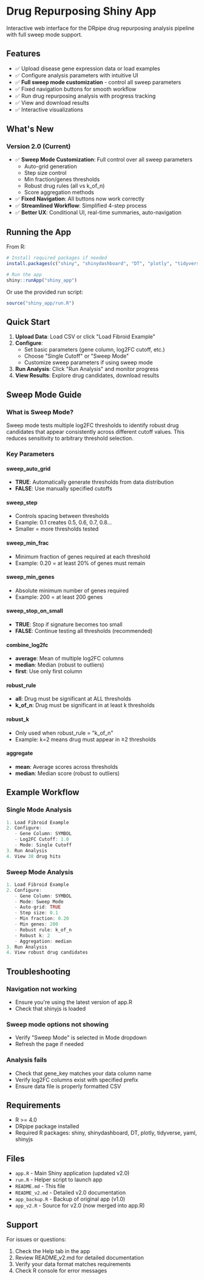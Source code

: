 # Drug Repurposing Shiny App

Interactive web interface for the DRpipe drug repurposing analysis pipeline with full sweep mode support.

## Features

- ✅ Upload disease gene expression data or load examples
- ✅ Configure analysis parameters with intuitive UI
- ✅ **Full sweep mode customization** - control all sweep parameters
- ✅ Fixed navigation buttons for smooth workflow
- ✅ Run drug repurposing analysis with progress tracking
- ✅ View and download results
- ✅ Interactive visualizations

## What's New

### Version 2.0 (Current)
- ✅ **Sweep Mode Customization**: Full control over all sweep parameters
  - Auto-grid generation
  - Step size control
  - Min fraction/genes thresholds
  - Robust drug rules (all vs k_of_n)
  - Score aggregation methods
- ✅ **Fixed Navigation**: All buttons now work correctly
- ✅ **Streamlined Workflow**: Simplified 4-step process
- ✅ **Better UX**: Conditional UI, real-time summaries, auto-navigation

## Running the App

From R:

```r
# Install required packages if needed
install.packages(c("shiny", "shinydashboard", "DT", "plotly", "tidyverse", "yaml", "shinyjs"))

# Run the app
shiny::runApp("shiny_app")
```

Or use the provided run script:

```r
source("shiny_app/run.R")
```

## Quick Start

1. **Upload Data**: Load CSV or click "Load Fibroid Example"
2. **Configure**: 
   - Set basic parameters (gene column, log2FC cutoff, etc.)
   - Choose "Single Cutoff" or "Sweep Mode"
   - Customize sweep parameters if using sweep mode
3. **Run Analysis**: Click "Run Analysis" and monitor progress
4. **View Results**: Explore drug candidates, download results

## Sweep Mode Guide

### What is Sweep Mode?

Sweep mode tests multiple log2FC thresholds to identify robust drug candidates that appear consistently across different cutoff values. This reduces sensitivity to arbitrary threshold selection.

### Key Parameters

#### sweep_auto_grid
- **TRUE**: Automatically generate thresholds from data distribution
- **FALSE**: Use manually specified cutoffs

#### sweep_step
- Controls spacing between thresholds
- Example: 0.1 creates 0.5, 0.6, 0.7, 0.8...
- Smaller = more thresholds tested

#### sweep_min_frac
- Minimum fraction of genes required at each threshold
- Example: 0.20 = at least 20% of genes must remain

#### sweep_min_genes
- Absolute minimum number of genes required
- Example: 200 = at least 200 genes

#### sweep_stop_on_small
- **TRUE**: Stop if signature becomes too small
- **FALSE**: Continue testing all thresholds (recommended)

#### combine_log2fc
- **average**: Mean of multiple log2FC columns
- **median**: Median (robust to outliers)
- **first**: Use only first column

#### robust_rule
- **all**: Drug must be significant at ALL thresholds
- **k_of_n**: Drug must be significant in at least k thresholds

#### robust_k
- Only used when robust_rule = "k_of_n"
- Example: k=2 means drug must appear in ≥2 thresholds

#### aggregate
- **mean**: Average scores across thresholds
- **median**: Median score (robust to outliers)

## Example Workflow

### Single Mode Analysis
```r
1. Load Fibroid Example
2. Configure:
   - Gene Column: SYMBOL
   - Log2FC Cutoff: 1.0
   - Mode: Single Cutoff
3. Run Analysis
4. View 38 drug hits
```

### Sweep Mode Analysis
```r
1. Load Fibroid Example
2. Configure:
   - Gene Column: SYMBOL
   - Mode: Sweep Mode
   - Auto-grid: TRUE
   - Step size: 0.1
   - Min fraction: 0.20
   - Min genes: 200
   - Robust rule: k_of_n
   - Robust k: 2
   - Aggregation: median
3. Run Analysis
4. View robust drug candidates
```

## Troubleshooting

### Navigation not working
- Ensure you're using the latest version of app.R
- Check that shinyjs is loaded

### Sweep mode options not showing
- Verify "Sweep Mode" is selected in Mode dropdown
- Refresh the page if needed

### Analysis fails
- Check that gene_key matches your data column name
- Verify log2FC columns exist with specified prefix
- Ensure data file is properly formatted CSV

## Requirements

- R >= 4.0
- DRpipe package installed
- Required R packages: shiny, shinydashboard, DT, plotly, tidyverse, yaml, shinyjs

## Files

- `app.R` - Main Shiny application (updated v2.0)
- `run.R` - Helper script to launch app
- `README.md` - This file
- `README_v2.md` - Detailed v2.0 documentation
- `app_backup.R` - Backup of original app (v1.0)
- `app_v2.R` - Source for v2.0 (now merged into app.R)

## Support

For issues or questions:
1. Check the Help tab in the app
2. Review README_v2.md for detailed documentation
3. Verify your data format matches requirements
4. Check R console for error messages
